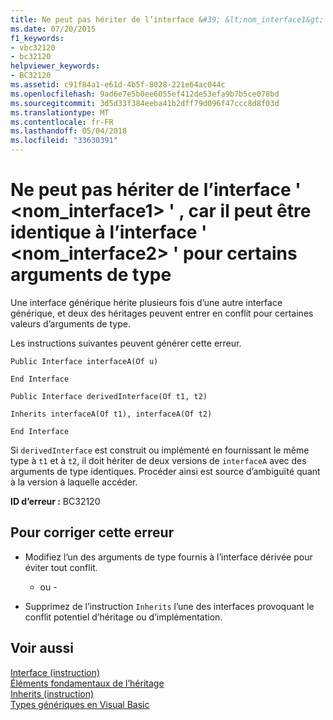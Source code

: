 ```yaml
---
title: Ne peut pas hériter de l’interface &#39; &lt;nom_interface1&gt; &#39; , car il peut être identique à l’interface &#39; &lt;nom_interface2&gt; &#39; pour certains arguments de type
ms.date: 07/20/2015
f1_keywords:
- vbc32120
- bc32120
helpviewer_keywords:
- BC32120
ms.assetid: c91f84a1-e61d-4b5f-8028-221e64ac044c
ms.openlocfilehash: 9ad6e7e5b0ee6055ef412de53efa9b7b5ce078bd
ms.sourcegitcommit: 3d5d33f384eeba41b2dff79d096f47ccc8d8f03d
ms.translationtype: MT
ms.contentlocale: fr-FR
ms.lasthandoff: 05/04/2018
ms.locfileid: "33630391"
---
```

# <a name="cannot-inherit-interface-39ltinterfacename1gt39-because-it-could-be-identical-to-interface-39ltinterfacename2gt39-for-some-type-arguments"></a>Ne peut pas hériter de l’interface &#39; &lt;nom_interface1&gt; &#39; , car il peut être identique à l’interface &#39; &lt;nom_interface2&gt; &#39; pour certains arguments de type
Une interface générique hérite plusieurs fois d’une autre interface générique, et deux des héritages peuvent entrer en conflit pour certaines valeurs d’arguments de type.  
  
 Les instructions suivantes peuvent générer cette erreur.  
  
 `Public Interface interfaceA(Of u)`  
  
 `End Interface`  
  
 `Public Interface derivedInterface(Of t1, t2)`  
  
 `Inherits interfaceA(Of t1), interfaceA(Of t2)`  
  
 `End Interface`  
  
 Si `derivedInterface` est construit ou implémenté en fournissant le même type à `t1` et à `t2`, il doit hériter de deux versions de `interfaceA` avec des arguments de type identiques. Procéder ainsi est source d’ambiguïté quant à la version à laquelle accéder.  
  
 **ID d’erreur :** BC32120  
  
## <a name="to-correct-this-error"></a>Pour corriger cette erreur  
  
-   Modifiez l’un des arguments de type fournis à l’interface dérivée pour éviter tout conflit.  
  
     - ou -  
  
-   Supprimez de l’instruction `Inherits` l’une des interfaces provoquant le conflit potentiel d’héritage ou d’implémentation.  
  
## <a name="see-also"></a>Voir aussi  
   
 [Interface (instruction)](../../visual-basic/language-reference/statements/interface-statement.md)  
 [Éléments fondamentaux de l’héritage](../../visual-basic/programming-guide/language-features/objects-and-classes/inheritance-basics.md)  
 [Inherits (instruction)](../../visual-basic/language-reference/statements/inherits-statement.md)  
 [Types génériques en Visual Basic](../../visual-basic/programming-guide/language-features/data-types/generic-types.md)
